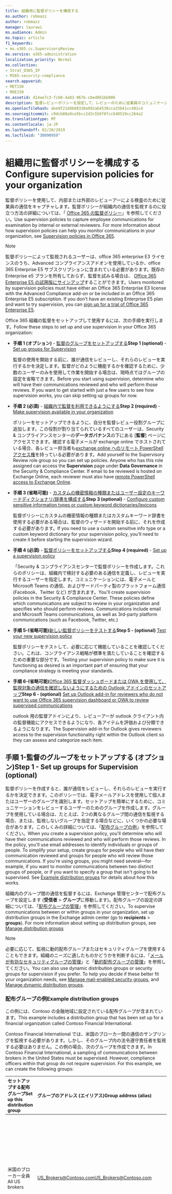 ```yaml
---
title: 組織用に監督ポリシーを構成する
ms.author: robmazz
author: robmazz
manager: laurawi
ms.audience: Admin
ms.topic: article
f1_keywords:
- ms.o365.cc.SupervisoryReview
ms.service: o365-administration
localization_priority: Normal
ms.collection:
- Strat_O365_IP
- M365-security-compliance
search.appverid:
- MET150
- MOE150
ms.assetid: d14ae7c3-fcb0-4a03-967b-cbed861bb086
description: 監督レビューポリシーを設定して、レビューのために従業員のコミュニケーションをキャプチャします。
ms.openlocfilehash: dee9f21d4b88338a092a64538cca33b41cc481c4
ms.sourcegitcommit: c94cb88a9ce5bcc2d3c558f0fcc648519cc264a2
ms.translationtype: MT
ms.contentlocale: ja-JP
ms.lasthandoff: 02/20/2019
ms.locfileid: "30090959"
---
```

# <a name="configure-supervision-policies-for-your-organization"></a><span data-ttu-id="db662-103">組織用に監督ポリシーを構成する</span><span class="sxs-lookup"><span data-stu-id="db662-103">Configure supervision policies for your organization</span></span>

<span data-ttu-id="db662-p101">監督ポリシーを使用して、内部または外部のレビューアーによる検査のために従業員の通信をキャプチャします。監督ポリシーが組織内の通信を監視するのに役立つ方法の詳細については、「 [Office 365 の監督ポリシー](supervision-policies.md)」を参照してください。</span><span class="sxs-lookup"><span data-stu-id="db662-p101">Use supervision policies to capture employee communications for examination by internal or external reviewers. For more information about how supervision policies can help you monitor communications in your organization, see [Supervision policies in Office 365](supervision-policies.md).</span></span>

> [!NOTE]
> <span data-ttu-id="db662-p102">監督ポリシーによって監視されるユーザーは、office 365 enterprise E3 ライセンスのうち、Advanced コンプライアンスアドオンを使用しているか、office 365 Enterprise E5 サブスクリプションに含まれている必要があります。既存の Enterprise e5 プランを所有しておらず、監督を試みる場合は、 [Office 365 Enterprise E5 の試用版にサインアップ](https://go.microsoft.com/fwlink/p/?LinkID=698279)することができます。</span><span class="sxs-lookup"><span data-stu-id="db662-p102">Users monitored by supervision policies must have either an Office 365 Enterprise E3 license with the Advanced Compliance add-on or be included in an Office 365 Enterprise E5 subscription. If you don't have an existing Enterprise E5 plan and want to try supervision, you can [sign up for a trial of Office 365 Enterprise E5](https://go.microsoft.com/fwlink/p/?LinkID=698279).</span></span>
  
<span data-ttu-id="db662-108">Office 365 組織の監督をセットアップして使用するには、次の手順を実行します。</span><span class="sxs-lookup"><span data-stu-id="db662-108">Follow these steps to set up and use supervision in your Office 365 organization:</span></span>
  
- <span data-ttu-id="db662-109">**手順 1 (オプション)** - [監督のグループをセットアップする](configure-supervision-policies.md#exampledist)</span><span class="sxs-lookup"><span data-stu-id="db662-109">**Step 1 (optional)** - [Set up groups for Supervision](configure-supervision-policies.md#exampledist)</span></span>

    <span data-ttu-id="db662-p103">監督の使用を開始する前に、誰が通信をレビューし、それらのレビューを実行するかを決定します。監督がどのように機能するかを確認するために、少数のユーザーのみを使用して作業を開始する場合は、現時点ではグループの設定を省略できます。</span><span class="sxs-lookup"><span data-stu-id="db662-p103">Before you start using supervision, determine who will have their communications reviewed and who will perform those reviews. If you want to get started with just a few users to see how supervision works, you can skip setting up groups for now.</span></span>

- <span data-ttu-id="db662-112">**手順 2 (必須)** - [組織内で監督を利用できるようにする](configure-supervision-policies.md#MakeAvailable)</span><span class="sxs-lookup"><span data-stu-id="db662-112">**Step 2 (required)** - [Make supervision available in your organization](configure-supervision-policies.md#MakeAvailable)</span></span>

    <span data-ttu-id="db662-p104">ポリシーをセットアップできるように、自分を監督レビュー役割グループに追加します。この役割が割り当てられているすべてのユーザーは、Security & コンプライアンスセンターの**データガバナンス**の下にある [**監督**] ページにアクセスできます。確認する電子メールが exchange online でホストされている場合、各レビュー担当者も[exchange online へのリモート PowerShell アクセス権](https://docs.microsoft.com/powershell/exchange/exchange-online/disable-access-to-exchange-online-powershell)を持っている必要があります。</span><span class="sxs-lookup"><span data-stu-id="db662-p104">Add yourself to the Supervisory Review role group so you can set up policies. Anyone who has this role assigned can access the **Supervision** page under **Data Governance** in the Security & Compliance Center. If email to be reviewed is hosted on Exchange Online, each reviewer must also have [remote PowerShell access to Exchange Online](https://docs.microsoft.com/powershell/exchange/exchange-online/disable-access-to-exchange-online-powershell).</span></span>

- <span data-ttu-id="db662-116">**手順 3 (省略可能)** - [カスタムの機密情報の種類またはユーザー設定のキーワードディクショナリ/辞書を構成する](configure-supervision-policies.md#sensitiveinfo)</span><span class="sxs-lookup"><span data-stu-id="db662-116">**Step 3 (optional)** - [Configure custom sensitive information types or custom keyword dictionaries/lexicons](configure-supervision-policies.md#sensitiveinfo)</span></span>

    <span data-ttu-id="db662-117">監督ポリシーにカスタムの機密情報の種類またはカスタムキーワード辞書を使用する必要がある場合は、監督のウィザードを開始する前に、それを作成する必要があります。</span><span class="sxs-lookup"><span data-stu-id="db662-117">If you need to use a custom sensitive info type or a custom keyword dictionary for your supervision policy, you'll need to create it before starting the supervision wizard.</span></span>

- <span data-ttu-id="db662-118">**手順 4 (必須)** - [監督ポリシーをセットアップする](configure-supervision-policies.md#setupsuper)</span><span class="sxs-lookup"><span data-stu-id="db662-118">**Step 4 (required)** - [Set up a supervision policy](configure-supervision-policies.md#setupsuper)</span></span>

    <span data-ttu-id="db662-p105">「Security & コンプライアンスセンターで監督ポリシーを作成します。これらのポリシーは、組織内で検討する必要のある通信を定義し、レビューを実行するユーザーを指定します。コミュニケーションには、電子メールと Microsoft Teams の通信、およびサードパーティ製のプラットフォーム通信 (Facebook、Twitter など) が含まれます。</span><span class="sxs-lookup"><span data-stu-id="db662-p105">You'll create supervision policies in the Security & Compliance Center. These policies define which communications are subject to review in your organization and specifies who should perform reviews. Communications include email and Microsoft Teams communications, as well as 3rd-party platform communications (such as Facebook, Twitter, etc.)</span></span>

- <span data-ttu-id="db662-122">**手順 5-(省略可能)**[新しい監督ポリシーをテストする](configure-supervision-policies.md#TestPolicy)</span><span class="sxs-lookup"><span data-stu-id="db662-122">**Step 5 - (optional)** [Test your new supervision policy](configure-supervision-policies.md#TestPolicy)</span></span>

    <span data-ttu-id="db662-123">監督ポリシーをテストして、必要に応じて機能していることを確認してください。これは、コンプライアンス戦略が標準を満たしていることを確認するための重要な部分です。</span><span class="sxs-lookup"><span data-stu-id="db662-123">Testing your supervision policy to make sure it is functioning as desired is an important part of ensuring that your compliance strategy is meeting your standards.</span></span>

- <span data-ttu-id="db662-124">**手順 6-(省略可能)**[Office 365 監督ダッシュボードまたは OWA を使用して、監視対象の通信を確認しないようにするための Outlook アドインのセットアップ](configure-supervision-policies.md#UseOutlook)</span><span class="sxs-lookup"><span data-stu-id="db662-124">**Step 6 - (optional)** [Set up Outlook add-in for reviewers who do not want to use Office 365 supervision dashboard or OWA to review supervised communications](configure-supervision-policies.md#UseOutlook)</span></span>

    <span data-ttu-id="db662-125">outlook 用の監督アドインにより、レビューアーが outlook クライアント内の監督機能にアクセスできるようになり、各アイテムを評価および分類できるようになります。</span><span class="sxs-lookup"><span data-stu-id="db662-125">The Supervision add-in for Outlook gives reviewers access to the supervision functionality right within the Outlook client so they can assess and categorize each item.</span></span>

<span data-ttu-id="db662-126"><a name="exampledist"> </a></span><span class="sxs-lookup"><span data-stu-id="db662-126"></span></span>

## <a name="step-1---set-up-groups-for-supervision-optional"></a><span data-ttu-id="db662-127">手順 1-監督のグループをセットアップする (オプション)</span><span class="sxs-lookup"><span data-stu-id="db662-127">Step 1 - Set up groups for Supervision (optional)</span></span>

 <span data-ttu-id="db662-p106">監督ポリシーを作成すると、誰が通信をレビューし、それらのレビューを実行するかを決定できます。このポリシーでは、電子メールアドレスを使用して個人またはユーザーのグループを識別します。セットアップを簡単にするために、コミュニケーションをレビューするユーザーのためのグループを作成します。グループを使用している場合は、たとえば、2つの異なるグループ間の通信を監視する場合、または、監視しないグループを指定する場合などに、いくつかの必要な場合があります。このしくみの詳細については、「[配布グループの例](configure-supervision-policies.md#GroupExample)」を参照してください。</span><span class="sxs-lookup"><span data-stu-id="db662-p106">When you create a supervision policy, you'll determine who will have their communications reviewed and who will perform those reviews. In the policy, you'll use email addresses to identify individuals or groups of people. To simplify your setup, create groups for people who will have their communication reviewed and groups for people who will review those communications. If you're using groups, you might need several—for example, if you want to monitor communications between two distinct groups of people, or if you want to specify a group that isn't going to be supervised. See [Example distribution groups](configure-supervision-policies.md#GroupExample) for details about how this works.</span></span>
  
<span data-ttu-id="db662-p107">組織内のグループ間の通信を監督するには、Exchange 管理センターで配布グループを設定します (**受信者** \> **グループ**に移動します)。配布グループの設定の詳細については、「[配布グループの管理](http://go.microsoft.com/fwlink/?LinkId=613635)」を参照してください。</span><span class="sxs-lookup"><span data-stu-id="db662-p107">To supervise communications between or within groups in your organization, set up distribution groups in the Exchange admin center (go to **recipients** \> **groups**). For more information about setting up distribution groups, see [Manage distribution groups](http://go.microsoft.com/fwlink/?LinkId=613635)</span></span>
  
> [!NOTE]
> <span data-ttu-id="db662-p108">必要に応じて、監視に動的配布グループまたはセキュリティグループを使用することもできます。組織のニーズに適したものかどうかを判断するには、「[メールが有効なセキュリティグループの管理](http://go.microsoft.com/fwlink/?LinkId=627033)」と「[動的配布グループの管理](http://go.microsoft.com/fwlink/?LinkId=627058)」を参照してください。</span><span class="sxs-lookup"><span data-stu-id="db662-p108">You can also use dynamic distribution groups or security groups for supervision if you prefer. To help you decide if these better fit your organization needs, see [Manage mail-enabled security groups](http://go.microsoft.com/fwlink/?LinkId=627033), and [Manage dynamic distribution groups](http://go.microsoft.com/fwlink/?LinkId=627058).</span></span>
  
<span data-ttu-id="db662-137"><a name="GroupExample"> </a></span><span class="sxs-lookup"><span data-stu-id="db662-137"></span></span>

### <a name="example-distribution-groups"></a><span data-ttu-id="db662-138">配布グループの例</span><span class="sxs-lookup"><span data-stu-id="db662-138">Example distribution groups</span></span>

<span data-ttu-id="db662-139">この例には、Contoso の金融地域に設定されている配布グループが含まれています。</span><span class="sxs-lookup"><span data-stu-id="db662-139">This example includes a distribution group that has been set up for a financial organization called Contoso Financial International.</span></span>
  
<span data-ttu-id="db662-p109">Contoso Financial International では、米国のブローカー間の通信のサンプリングを監視する必要があります。しかし、そのグループ内の法令遵守責任者を監視する必要はありません。この例の場合、次のグループを作成できます。</span><span class="sxs-lookup"><span data-stu-id="db662-p109">In Contoso Financial International, a sampling of communications between brokers in the United States must be supervised. However, compliance officers within that group do not require supervision. For this example, we can create the following groups:</span></span>
  
|<span data-ttu-id="db662-143">**セットアップする配布グループ**</span><span class="sxs-lookup"><span data-stu-id="db662-143">**Set up this distribution group**</span></span>|<span data-ttu-id="db662-144">**グループのアドレス (エイリアス)**</span><span class="sxs-lookup"><span data-stu-id="db662-144">**Group address (alias)**</span></span>|<span data-ttu-id="db662-145">**説明**</span><span class="sxs-lookup"><span data-stu-id="db662-145">**Description**</span></span>|
|:-----|:-----|:-----|
|<span data-ttu-id="db662-146">米国のブローカー全員</span><span class="sxs-lookup"><span data-stu-id="db662-146">All US brokers</span></span> | <span data-ttu-id="db662-147">US_Brokers@Contoso.com</span><span class="sxs-lookup"><span data-stu-id="db662-147">US_Brokers@Contoso.com</span></span> | <span data-ttu-id="db662-148">このグループには Contoso に勤務し米国を拠点とするブローカー全員の電子メール アドレスが含まれています。</span><span class="sxs-lookup"><span data-stu-id="db662-148">This group includes email addresses for all US-based brokers who work for Contoso.</span></span> |
| <span data-ttu-id="db662-149">米国の法令遵守責任者全員</span><span class="sxs-lookup"><span data-stu-id="db662-149">All US compliance officers</span></span> | <span data-ttu-id="db662-150">US_Compliance@Contoso.com</span><span class="sxs-lookup"><span data-stu-id="db662-150">US_Compliance@Contoso.com</span></span>  | <span data-ttu-id="db662-p110">このグループには、Contoso に勤務しているすべての米準拠責任者の電子メールアドレスが含まれています。このグループはすべての US ベースのブローカーのサブセットであるため、このエイリアスを使用して、監督ポリシーからコンプライアンス担当者を除外することができます。</span><span class="sxs-lookup"><span data-stu-id="db662-p110">This group includes email addresses for all US-based compliance officers who work for Contoso. Because this group is a subset of all US-based brokers, you can use this alias to exempt compliance officers from a supervision policy.</span></span> |
  
<span data-ttu-id="db662-153"><a name="MakeAvailable"> </a></span><span class="sxs-lookup"><span data-stu-id="db662-153"></span></span>

## <a name="step-2---make-supervision-available-in-your-organization-required"></a><span data-ttu-id="db662-154">手順 2-組織で監督を利用できるようにする (必須)</span><span class="sxs-lookup"><span data-stu-id="db662-154">Step 2 - Make supervision available in your organization (required)</span></span>

<span data-ttu-id="db662-155">セキュリティ & コンプライアンスセンターで、**監督**をメニューオプションとして利用できるようにするには、監督レビュー管理者の役割が割り当てられている必要があります。</span><span class="sxs-lookup"><span data-stu-id="db662-155">To make **Supervision** available as a menu option in the Security & Compliance Center, you must be assigned the Supervisory Review Administrator role.</span></span>
  
<span data-ttu-id="db662-156">これを行うには、自分を監督レビュー役割グループのメンバーとして追加するか、新しい役割グループを作成することができます。</span><span class="sxs-lookup"><span data-stu-id="db662-156">To do this, you can either add yourself as a member of the Supervisory Review role group, or you can create a new role group.</span></span>
  
### <a name="add-members-to-the-supervisory-review-role-group"></a><span data-ttu-id="db662-157">監督レビュー役割グループにメンバーを追加する</span><span class="sxs-lookup"><span data-stu-id="db662-157">Add members to the Supervisory Review role group</span></span>

1. <span data-ttu-id="db662-158">Office 365 [https://protection.office.com](https://protection.office.com)組織の管理者アカウントの資格情報を使用してサインインします。</span><span class="sxs-lookup"><span data-stu-id="db662-158">Sign into [https://protection.office.com](https://protection.office.com) using credentials for an admin account in your Office 365 organization.</span></span>

2. <span data-ttu-id="db662-159">セキュリティ & コンプライアンスセンターで、[**アクセス許可**] に移動します。</span><span class="sxs-lookup"><span data-stu-id="db662-159">In the Security & Compliance Center, go to **Permissions**.</span></span>

3. <span data-ttu-id="db662-160">[**監督レビュー** ] 役割グループを選択し、[編集] アイコンをクリックします。</span><span class="sxs-lookup"><span data-stu-id="db662-160">Select the **Supervisory Review** role group and then click the Edit icon.</span></span>

4. <span data-ttu-id="db662-161">[**メンバー** ] セクションで、組織の監督を管理するユーザーを追加します。</span><span class="sxs-lookup"><span data-stu-id="db662-161">In the **Members** section, add the people who you want to manage supervision for your organization.</span></span>

### <a name="create-a-new-role-group"></a><span data-ttu-id="db662-162">新しい役割グループを作成する</span><span class="sxs-lookup"><span data-stu-id="db662-162">Create a new role group</span></span>

1. <span data-ttu-id="db662-163">Office 365 [https://protection.office.com](https://protection.office.com)組織の管理者アカウントの資格情報を使用してサインインします。</span><span class="sxs-lookup"><span data-stu-id="db662-163">Sign into [https://protection.office.com](https://protection.office.com) using credentials for an admin account in your Office 365 organization.</span></span>

2. <span data-ttu-id="db662-164">セキュリティ & コンプライアンスセンターで、[**アクセス許可**] に移動し、[**+** 追加] () をクリックします。</span><span class="sxs-lookup"><span data-stu-id="db662-164">In the Security & Compliance Center, go to **Permissions** and then click Add (**+**).</span></span>

3. <span data-ttu-id="db662-p111">[**役割**] セクションで、[追加**+**] () をクリックし、[**監督レビュー管理者**] まで下にスクロールします。この役割を役割グループに追加します。</span><span class="sxs-lookup"><span data-stu-id="db662-p111">In the **Roles** section, click Add (**+**) and scroll down to **Supervisory Review Administrator**. Add this role to the role group.</span></span>

4. <span data-ttu-id="db662-167">[**メンバー** ] セクションで、組織の監督を管理するユーザーを追加します。</span><span class="sxs-lookup"><span data-stu-id="db662-167">In the **Members** section, add the people who you want to manage supervision for your organization.</span></span>

<span data-ttu-id="db662-168">役割グループとアクセス許可の詳細については、「 [Office 365 セキュリティ&amp;コンプライアンスセンターのアクセス許可](permissions-in-the-security-and-compliance-center.md)」を参照してください。</span><span class="sxs-lookup"><span data-stu-id="db662-168">For more information about role groups and permissions, see [Permissions in the Office 365 Security &amp; Compliance Center](permissions-in-the-security-and-compliance-center.md).</span></span>

### <a name="enable-remote-powershell-access-for-reviewers-if-email-is-hosted-on-exchange-online"></a><span data-ttu-id="db662-169">レビューアーのリモート PowerShell アクセスを有効にする (電子メールが Exchange Online でホストされている場合)</span><span class="sxs-lookup"><span data-stu-id="db662-169">Enable remote PowerShell access for reviewers (if email is hosted on Exchange Online)</span></span>

1. <span data-ttu-id="db662-170">「 [Exchange Online PowerShell へのアクセスを有効または無効](https://docs.microsoft.com/powershell/exchange/exchange-online/disable-access-to-exchange-online-powershell)にする」のガイダンスに従ってください。</span><span class="sxs-lookup"><span data-stu-id="db662-170">Follow the guidance in [Enable or disable access to Exchange Online PowerShell](https://docs.microsoft.com/powershell/exchange/exchange-online/disable-access-to-exchange-online-powershell).</span></span>

<span data-ttu-id="db662-171"><a name="sensitiveinfo"> </a></span><span class="sxs-lookup"><span data-stu-id="db662-171"></span></span>
  
## <a name="step-3---create-custom-sensitive-information-types-or-custom-keyword-dictionaries-optional"></a><span data-ttu-id="db662-172">手順 3-カスタムの機密情報の種類またはユーザー設定のキーワードディクショナリを作成する (オプション)</span><span class="sxs-lookup"><span data-stu-id="db662-172">Step 3 - Create custom sensitive information types or custom keyword dictionaries (optional)</span></span>

<span data-ttu-id="db662-173">監督ポリシーウィザードで既存のカスタムの機密情報の種類またはカスタムキーワードディクショナリから選択するには、最初に、必要に応じてこれらの項目を作成する必要があります。</span><span class="sxs-lookup"><span data-stu-id="db662-173">In order to pick from existing custom sensitive information types or custom keyword dictionaries in the supervision policy wizard, you first need to create these items if needed.</span></span>

### <a name="create-custom-sensitive-information-types"></a><span data-ttu-id="db662-174">カスタムの機密情報の種類を作成する</span><span class="sxs-lookup"><span data-stu-id="db662-174">Create custom sensitive information types</span></span>

1. <span data-ttu-id="db662-p112">Office 365 Security & コンプライアンスセンターで、新しい機密情報の種類を作成します。[**分類** \> **機密情報の種類**] に移動し、**新しい機密情報の種類ウィザード**の手順に従います。ここでは、次の操作を行います。</span><span class="sxs-lookup"><span data-stu-id="db662-p112">Create a new sensitive information type in the Office 365 Security & Compliance Center. Navigate to **Classifications** \> **Sensitive info types** and follow the steps in the **New sensitive info type wizard**. Here you will:</span></span>

    - <span data-ttu-id="db662-178">機密情報の種類の名前と説明を定義する</span><span class="sxs-lookup"><span data-stu-id="db662-178">Define a name and description for the sensitive info type</span></span>
    - <span data-ttu-id="db662-179">近接、信頼度、およびプライマリパターン要素を定義する</span><span class="sxs-lookup"><span data-stu-id="db662-179">Define the proximity, confidence level, and primary pattern elements</span></span>
    - <span data-ttu-id="db662-180">選択内容を確認し、機密情報の種類を作成する</span><span class="sxs-lookup"><span data-stu-id="db662-180">Review your selections and create the sensitive info type</span></span>

    <span data-ttu-id="db662-181">詳細については、「[カスタムの機密情報の種類を作成する](create-a-custom-sensitive-information-type.md)」を参照してください。</span><span class="sxs-lookup"><span data-stu-id="db662-181">For more detailed information, see [Create a custom sensitive information type](create-a-custom-sensitive-information-type.md).</span></span>

### <a name="create-custom-keyword-dictionarylexicon"></a><span data-ttu-id="db662-182">ユーザー設定のキーワード辞書または辞書を作成する</span><span class="sxs-lookup"><span data-stu-id="db662-182">Create custom keyword dictionary/lexicon</span></span>

1. <span data-ttu-id="db662-p113">テキストエディター (メモ帳など) を使用して、監督ポリシーで監視するキーワード用語を含む新しいファイルを作成します。各用語が別々の行にあることを確認し、 **Unicode/utf-16 (リトルエンディアン)** 形式でファイルを保存します。</span><span class="sxs-lookup"><span data-stu-id="db662-p113">Using a text editor (like Notepad), create a new file that includes the keyword terms you'd like to monitor in a supervision policy. Make sure each term is on a separate line and save the file in the **Unicode/UTF-16 (Little Endian)** format.</span></span>
2. <span data-ttu-id="db662-p114">PowerShell を使用して、Office 365 テナントにキーワードファイルをインポートします。powershell を使用して office 365 に接続する方法については、「 [connect to office 365 Security & コンプライアンスセンター PowerShell](https://docs.microsoft.com/powershell/exchange/office-365-scc/connect-to-scc-powershell/connect-to-scc-powershell)」を参照してください。</span><span class="sxs-lookup"><span data-stu-id="db662-p114">Import the keyword file into your Office 365 tenant using PowerShell. To connect to Office 365 with PowerShell, see [Connect to Office 365 Security & Compliance Center PowerShell](https://docs.microsoft.com/powershell/exchange/office-365-scc/connect-to-scc-powershell/connect-to-scc-powershell).</span></span>

    <span data-ttu-id="db662-187">PowerShell を使用して Office 365 に接続した後、次のコマンドを実行してキーワード辞書をインポートします。</span><span class="sxs-lookup"><span data-stu-id="db662-187">After you've connected to Office 365 with PowerShell, run the following commands to import your keyword dictionary:</span></span>

    ```
    $fileData = Get-Content "your keyword path and file name" -Encoding Byte -ReadCount 0

    New-DlpKeywordDictionary -Name "Name for your keyword dictionary" -Description "optional description for your keyword dictionary" -FileData $fileData
    ```
    <span data-ttu-id="db662-188">詳細については、「 [Create a keyword dictionary](create-a-keyword-dictionary.md)」を参照してください。</span><span class="sxs-lookup"><span data-stu-id="db662-188">For more detailed information, see [Create a keyword dictionary](create-a-keyword-dictionary.md).</span></span>

3. <span data-ttu-id="db662-p115">Office 365 Security & コンプライアンスセンターで、新しい機密情報の種類を作成します。[**分類** \> **機密情報の種類**] に移動し、**新しい機密情報の種類ウィザード**の手順に従います。ここでは、次の操作を行います。</span><span class="sxs-lookup"><span data-stu-id="db662-p115">Create a new sensitive information type in the Office 365 Security & Compliance Center. Navigate to **Classifications** \> **Sensitive info types** and follow the steps in the **New sensitive info type wizard**. Here you will:</span></span>

    - <span data-ttu-id="db662-192">機密情報の種類の名前と説明を定義する</span><span class="sxs-lookup"><span data-stu-id="db662-192">Define a name and description for the sensitive info type</span></span>
    - <span data-ttu-id="db662-193">マッチング要素の要件としてカスタム辞書を追加する</span><span class="sxs-lookup"><span data-stu-id="db662-193">Add your custom dictionary as a requirement for the matching element</span></span>
    - <span data-ttu-id="db662-194">選択内容を確認し、機密情報の種類を作成する</span><span class="sxs-lookup"><span data-stu-id="db662-194">Review your selections and create the sensitive info type</span></span>

    <span data-ttu-id="db662-195">ユーザー辞書または辞書を作成した後で、 [get-dlpkeyworddictionary](https://docs.microsoft.com/powershell/module/exchange/policy-and-compliance-dlp/get-dlpkeyworddictionary)コマンドレットを使用して構成済みのキーワードを表示するか、 [get-dlpkeyworddictionary](https://docs.microsoft.com/powershell/module/exchange/policy-and-compliance-dlp/set-dlpkeyworddictionary)コマンドレットを使用して用語を追加または削除することができます。</span><span class="sxs-lookup"><span data-stu-id="db662-195">After the custom dictionary/lexicon is created, you can view the configured keywords using the [Get-DlpKeywordDictionary](https://docs.microsoft.com/powershell/module/exchange/policy-and-compliance-dlp/get-dlpkeyworddictionary) cmdlet or add and remove terms using the [Set-DlpKeywordDictionary](https://docs.microsoft.com/powershell/module/exchange/policy-and-compliance-dlp/set-dlpkeyworddictionary) cmdlet.</span></span>

    <span data-ttu-id="db662-196">詳細については、「[カスタムの機密情報の種類を作成する](create-a-custom-sensitive-information-type.md)」を参照してください。</span><span class="sxs-lookup"><span data-stu-id="db662-196">For more detailed information, see [Create a custom sensitive information type](create-a-custom-sensitive-information-type.md).</span></span>

<span data-ttu-id="db662-197"><a name="setupsuper"> </a></span><span class="sxs-lookup"><span data-stu-id="db662-197"></span></span>

## <a name="step-4---set-up-a-supervision-policy-required"></a><span data-ttu-id="db662-198">手順 4-監督ポリシーを設定する (必須)</span><span class="sxs-lookup"><span data-stu-id="db662-198">Step 4 - Set up a supervision policy (required)</span></span>
  
1. <span data-ttu-id="db662-199">Office 365 [https://protection.office.com](https://protection.office.com)組織の管理者アカウントの資格情報を使用してサインインします。</span><span class="sxs-lookup"><span data-stu-id="db662-199">Sign into [https://protection.office.com](https://protection.office.com) using credentials for an admin account in your Office 365 organization.</span></span>

2. <span data-ttu-id="db662-200">セキュリティ & コンプライアンスセンターで、[**監督**] を選択します。</span><span class="sxs-lookup"><span data-stu-id="db662-200">In the Security & Compliance Center, select **Supervision**.</span></span>
  
3. <span data-ttu-id="db662-p116">[**作成**] を選択し、ウィザードの指示に従って、ポリシーの次のページを設定します。ウィザードを使用すると、次のことを行うことができます。</span><span class="sxs-lookup"><span data-stu-id="db662-p116">Select **Create** and then follow the wizard to set up the following pages of the policy. Using the wizard, you will:</span></span>

    - <span data-ttu-id="db662-203">ポリシーに名前と説明を指定します。</span><span class="sxs-lookup"><span data-stu-id="db662-203">Give the policy a name and description.</span></span>
    - <span data-ttu-id="db662-204">監督するユーザーまたはグループを選択します。これには、除外するユーザーまたはグループを選択することも含まれます。</span><span class="sxs-lookup"><span data-stu-id="db662-204">Choose the users or groups to supervise, including choosing users or groups you'd like to exclude.</span></span>
    - <span data-ttu-id="db662-205">監督ポリシー条件を定義します。</span><span class="sxs-lookup"><span data-stu-id="db662-205">Define the supervision policy conditions.</span></span>
    - <span data-ttu-id="db662-p117">機密情報の種類を含めるかどうかを選択します。ここでは、既定およびカスタムの機密情報の種類を選択できます。</span><span class="sxs-lookup"><span data-stu-id="db662-p117">Choose if you'd like to include sensitive information types. This is where you can select default and custom sensitive info types.</span></span>
    - <span data-ttu-id="db662-208">レビューする通信の割合を定義します。</span><span class="sxs-lookup"><span data-stu-id="db662-208">Define the percentage of communications to review.</span></span>
    - <span data-ttu-id="db662-p118">ポリシーのレビュー担当者を選択します。レビュー担当者は、個々のユーザーまたは[メールが有効なセキュリティグループに](https://docs.microsoft.com/Exchange/recipients-in-exchange-online/manage-mail-enabled-security-groups#create-a-mail-enabled-security-group)することができます。</span><span class="sxs-lookup"><span data-stu-id="db662-p118">Choose the reviewers for the policy. Reviewers can be individual users or [mail-enabled security groups](https://docs.microsoft.com/Exchange/recipients-in-exchange-online/manage-mail-enabled-security-groups#create-a-mail-enabled-security-group).</span></span>
    - <span data-ttu-id="db662-211">ポリシーの選択を確認し、ポリシーを作成します。</span><span class="sxs-lookup"><span data-stu-id="db662-211">Review your policy selections and create the policy.</span></span>

<span data-ttu-id="db662-212"><a name="TestPolicy"> </a></span><span class="sxs-lookup"><span data-stu-id="db662-212"></span></span>

## <a name="step-5---test-your-supervision-policy-optional"></a><span data-ttu-id="db662-213">手順 5-監督ポリシーをテストする (オプション)</span><span class="sxs-lookup"><span data-stu-id="db662-213">Step 5 - Test your supervision policy (optional)</span></span>

<span data-ttu-id="db662-p119">監督ポリシーを作成したら、定義した条件がポリシーによって適切に適用されているかどうかをテストすることをお勧めします。監督ポリシーに機密情報の種類が含まれている場合は、[データ損失防止 (DLP) ポリシーをテスト](create-test-tune-dlp-policy.md)することもできます。監督ポリシーをテストするには、次の手順を実行します。</span><span class="sxs-lookup"><span data-stu-id="db662-p119">After you create a supervision policy, it's a good idea to test to make sure that the conditions you defined are being properly enforced by the policy. You may also want to [test your data loss prevention (DLP) policies](create-test-tune-dlp-policy.md) if your supervision policies include sensitive information types. Follow the steps below to test your supervision policy:</span></span>

1. <span data-ttu-id="db662-217">テストするポリシーで定義された、監視対象のユーザーとしてログインした電子メールクライアントまたは Microsoft Teams を開きます。</span><span class="sxs-lookup"><span data-stu-id="db662-217">Open an email client or Microsoft Teams logged in as a supervised user defined in the policy you want to test.</span></span>
2. <span data-ttu-id="db662-p120">監督ポリシーで定義した条件を満たすメールまたは Microsoft Teams のチャットを送信します。これには、キーワード、添付ファイルのサイズ、ドメインなどを指定できます。ポリシーに構成された条件設定が制限を超えているか、厳しすぎるかを確認してください。</span><span class="sxs-lookup"><span data-stu-id="db662-p120">Send an email or Microsoft Teams chat that meets the criteria you've defined in the supervision policy. This can be a keyword, attachment size, domain, etc. Make sure you determine if your configured conditional settings in the policy is too restrictive or too lenient.</span></span>

    > [!Note]
    > <span data-ttu-id="db662-p121">定義されたポリシーの対象となるメールは、ほぼリアルタイムで処理され、ポリシーの構成後すぐにテストできます。Microsoft Teams でのチャットは、ポリシー内で完全に処理されるまでに最大24時間かかる場合があります。</span><span class="sxs-lookup"><span data-stu-id="db662-p121">Emails subject to defined policies are processed in near real-time and can be tested immediately after the policy is configured. Chats in Microsoft Teams can take up to 24 hours to fully process in a policy.</span></span> 

3. <span data-ttu-id="db662-p122">監督ポリシーに指定されたレビュー担当者として Office 365 テナントにログインします。[*カスタムポリシー* > \*\*\*\* の**監視** > ] に移動して、ポリシーのレポートを表示します。</span><span class="sxs-lookup"><span data-stu-id="db662-p122">Log into your Office 365 tenant as a reviewer designated in the supervision policy. Navigate to **Supervision** > *Your Custom Policy* > **Open** to view the report for the policy.</span></span>

<span data-ttu-id="db662-224"><a name="UseOutlook"> </a></span><span class="sxs-lookup"><span data-stu-id="db662-224"></span></span>

## <a name="step-6---set-up-outlook-add-in-for-reviewers-optional"></a><span data-ttu-id="db662-225">手順 6-レビュー担当者用の Outlook アドインをセットアップする (オプション)</span><span class="sxs-lookup"><span data-stu-id="db662-225">Step 6 - Set up Outlook add-in for reviewers (optional)</span></span>

<span data-ttu-id="db662-226">Office 365 または web 上の outlook の監督ダッシュボードを使用して outlook を使用して、outlook クライアントに対して監督用アドインをインストールする必要があります。</span><span class="sxs-lookup"><span data-stu-id="db662-226">Reviewers that want to use Outlook instead of using the Supervision dashboard in Office 365 or Outlook on the web to review communications must install the Supervision add-in for their Outlook client.</span></span>

### <a name="step-1-copy-the-address-for-the-supervision-mailbox"></a><span data-ttu-id="db662-227">手順 1: 監督メールボックスのアドレスをコピーする</span><span class="sxs-lookup"><span data-stu-id="db662-227">Step 1: Copy the address for the supervision mailbox</span></span>

<span data-ttu-id="db662-228">Outlook デスクトップ用のアドインをインストールするには、監督ポリシーのセットアップの一部として作成された監督メールボックスのアドレスが必要です。</span><span class="sxs-lookup"><span data-stu-id="db662-228">To install the add-in for Outlook desktop, you'll need the address for the supervision mailbox that was created as part of the supervision policy setup.</span></span>
  
> [!NOTE]
> <span data-ttu-id="db662-229">他のユーザーがポリシーを作成した場合は、そのポリシーからこのアドレスを取得してアドインをインストールする必要があります。</span><span class="sxs-lookup"><span data-stu-id="db662-229">If someone else created the policy, you'll need to get this address from them to install the add-in.</span></span>

 <span data-ttu-id="db662-230">**監督メールボックスのアドレスを検索するには**</span><span class="sxs-lookup"><span data-stu-id="db662-230">**To find the supervision mailbox address**</span></span>
  
1. <span data-ttu-id="db662-231">Office 365 組織の管理者アカウントの資格情報を使用して、 [ &amp;セキュリティコンプライアンスセンター](https://protection.office.com)にサインインします。</span><span class="sxs-lookup"><span data-stu-id="db662-231">Sign into the [Security &amp; Compliance Center](https://protection.office.com) using credentials for an admin account in your Office 365 organization.</span></span>

2. <span data-ttu-id="db662-232">[**監督**] に移動します。</span><span class="sxs-lookup"><span data-stu-id="db662-232">Go to **Supervision**.</span></span>

3. <span data-ttu-id="db662-233">確認する通信を収集する監督ポリシーをクリックします。</span><span class="sxs-lookup"><span data-stu-id="db662-233">Click the supervision policy that's gathering the communications you want to review.</span></span>

4. <span data-ttu-id="db662-234">[ポリシーの詳細] ポップアップの [**監督メールボックス**] で、アドレスをコピーします。</span><span class="sxs-lookup"><span data-stu-id="db662-234">In the policy details flyout, under **Supervision mailbox**, copy the address.</span></span><br/><span data-ttu-id="db662-235">![強調表示されている監督ポリシーの詳細ポップアップの [監督メールボックス] セクション](media/71779d0e-4f01-4dd3-8234-5f9c30eeb067.jpg)</span><span class="sxs-lookup"><span data-stu-id="db662-235">![The 'Supervision Mailbox' section of a supervision policy's details flyout showing the supervision mailbox address highlighted](media/71779d0e-4f01-4dd3-8234-5f9c30eeb067.jpg)</span></span>
  
### <a name="step-2-configure-the-supervision-mailbox-for-outlook-desktop-access"></a><span data-ttu-id="db662-236">手順 2: Outlook デスクトップアクセス用に監督メールボックスを構成する</span><span class="sxs-lookup"><span data-stu-id="db662-236">Step 2: Configure the supervision mailbox for Outlook desktop access</span></span>

<span data-ttu-id="db662-237">次に、レビューアーは、Outlook を監督メールボックスに接続できるように、Exchange Online の PowerShell コマンドをいくつか実行する必要があります。</span><span class="sxs-lookup"><span data-stu-id="db662-237">Next, reviewers will need to run a couple Exchange Online PowerShell commands so they can connect Outlook to the supervision mailbox.</span></span>
  
1. <span data-ttu-id="db662-p123">Exchange Online PowerShell に接続します。操作[方法](https://docs.microsoft.com/powershell/exchange/exchange-online/connect-to-exchange-online-powershell/connect-to-exchange-online-powershell)</span><span class="sxs-lookup"><span data-stu-id="db662-p123">Connect to Exchange Online PowerShell. [How do I do this?](https://docs.microsoft.com/powershell/exchange/exchange-online/connect-to-exchange-online-powershell/connect-to-exchange-online-powershell)</span></span>

2. <span data-ttu-id="db662-240">次のコマンドを実行し*ます。ここで、SupervisoryReview {GUID} @domain*は上記の手順1でコピーしたアドレスで、 *User*は、手順3で監督メールボックスに接続するレビュー担当者の名前になります。</span><span class="sxs-lookup"><span data-stu-id="db662-240">Run the following commands, where  *SupervisoryReview{GUID}@domain.onmicrosoft.com*  is the address you copied in Step 1 above, and  *User*  is the name of the reviewer who will be connecting to the supervision mailbox in Step 3.</span></span>

    ```Add-MailboxPermission "SupervisoryReview{GUID}@domain.onmicrosoft.com" -User <alias or email address of the account that has reviewer permissions to the supervision mailbox> -AccessRights FullAccess```

    ```Set-Mailbox "<SupervisoryReview{GUID}@domain.onmicrosoft.com>" -HiddenFromAddressListsEnabled: $false```

3. <span data-ttu-id="db662-241">少なくとも1時間待ってから、手順3に進みます。</span><span class="sxs-lookup"><span data-stu-id="db662-241">Wait at least an hour before moving on to Step 3 below.</span></span>

### <a name="step-3-create-an-outlook-profile-to-connect-to-the-supervision-mailbox"></a><span data-ttu-id="db662-242">手順 3: 監督メールボックスに接続するための Outlook プロファイルを作成する</span><span class="sxs-lookup"><span data-stu-id="db662-242">Step 3: Create an Outlook profile to connect to the supervision mailbox</span></span>

<span data-ttu-id="db662-243">最後の手順では、監督者は、監督メールボックスに接続するための Outlook プロファイルを作成する必要があります。</span><span class="sxs-lookup"><span data-stu-id="db662-243">For the final step, reviewers will need to create an Outlook profile to connect to the supervision mailbox.</span></span>

> [!NOTE]
> <span data-ttu-id="db662-p124">新しい Outlook プロファイルを作成するには、Windows のコントロールパネルの [メール] 設定を使用します。これらの設定にアクセスするために必要なパスは、使用している windows オペレーティングシステム (windows 7、windows 8、または windows 10)、およびインストールされている Outlook のバージョンによって異なる場合があります。</span><span class="sxs-lookup"><span data-stu-id="db662-p124">To create a new Outlook profile, you'll use the Mail settings in the Windows Control Panel. The path you take to get to these settings might depend on which Windows operating system (Windows 7, Windows 8, or Windows 10) you're using, and which version of Outlook is installed.</span></span>
  
1. <span data-ttu-id="db662-246">[コントロールパネル] を開き、ウィンドウ上部の [**検索**] ボックスに「 **Mail**」と入力します。</span><span class="sxs-lookup"><span data-stu-id="db662-246">Open the Control Panel, and in the **Search** box at the top of the window, type **Mail**.</span></span><br/><span data-ttu-id="db662-p125">(コントロールパネルへのアクセス方法がわからない場合はどうすればよいですか?[[コントロールパネルの場所] を](https://support.microsoft.com/help/13764/windows-where-is-control-panel)参照)</span><span class="sxs-lookup"><span data-stu-id="db662-p125">(Not sure how to get to the Control Panel? See [Where is Control Panel?](https://support.microsoft.com/help/13764/windows-where-is-control-panel))</span></span>
  
2. <span data-ttu-id="db662-249">**メール**アプリを開きます。</span><span class="sxs-lookup"><span data-stu-id="db662-249">Open the **Mail** app.</span></span>

3. <span data-ttu-id="db662-250">[**メールの設定-Outlook**] で、[**プロファイルの表示**] をクリックします。</span><span class="sxs-lookup"><span data-stu-id="db662-250">In **Mail Setup - Outlook**, click **Show Profiles**.</span></span><br/><span data-ttu-id="db662-251">![[プロファイルの表示] ボタンが強調表示されている [メールの設定-Outlook] ダイアログボックス](media/28b5dae9-d10c-4f2b-926a-294c857d555c.jpg)</span><span class="sxs-lookup"><span data-stu-id="db662-251">![The 'Mail Setup - Outlook' dialog box with the 'Show Profiles' button highlighted](media/28b5dae9-d10c-4f2b-926a-294c857d555c.jpg)</span></span>
  
4. <span data-ttu-id="db662-p126">[**メール**] で、[**追加**] をクリックします。次に、[**新しいプロファイル**] で、監督メールボックスの名前 (「**監督**」など) を入力します。</span><span class="sxs-lookup"><span data-stu-id="db662-p126">In **Mail**, click **Add**. Then, in **New Profile**, enter a name for the supervision mailbox (such as **Supervision**).</span></span><br/><span data-ttu-id="db662-254">![[プロファイル名] ボックスに "監督" という名前が表示されている [新しいプロファイル] ダイアログ](media/d02ae181-b541-4ec6-8f51-698f30033204.jpg)</span><span class="sxs-lookup"><span data-stu-id="db662-254">![The 'New Profile' dialog showing the name 'Supervision' in the 'Profile Name' box](media/d02ae181-b541-4ec6-8f51-698f30033204.jpg)</span></span>
  
5. <span data-ttu-id="db662-255">[ **Outlook を Office 365 に接続**する] で、[**別のアカウントに接続する**] をクリックします。</span><span class="sxs-lookup"><span data-stu-id="db662-255">In **Connect Outlook to Office 365**, click **Connect to a different account**.</span></span><br/><span data-ttu-id="db662-256">![[別のアカウントへの接続] リンクが強調表示されている [Outlook から Office への接続 365] メッセージ](media/fac49ff8-a7f0-4e82-a271-9ec045a95de1.jpg)</span><span class="sxs-lookup"><span data-stu-id="db662-256">![The 'Connect Outlook to Office 365' message with the 'Connect to a different account' link highlighted](media/fac49ff8-a7f0-4e82-a271-9ec045a95de1.jpg)</span></span>
  
6. <span data-ttu-id="db662-257">[**自動アカウントセットアップ**] で、[**手動セットアップ] または [サーバーの種類の追加**] を選択し、[**次へ**] をクリックします。</span><span class="sxs-lookup"><span data-stu-id="db662-257">In **Auto Account Setup**, choose **Manual setup or additional server types**, and then click **Next**.</span></span>

7. <span data-ttu-id="db662-p127">[**アカウントの種類を選択して**ください] で、[ **Office 365**] を選択します。その後、[**電子メールアドレス**] ボックスに、先ほどコピーした監督メールボックスのアドレスを入力します。</span><span class="sxs-lookup"><span data-stu-id="db662-p127">In **Choose Your Account Type**, choose **Office 365**. Then, in the **Email Address** box, enter the address of the supervision mailbox you copied previously.</span></span><br/><span data-ttu-id="db662-260">![Outlook の [アカウントの種類の追加] ページで、[メールアドレス] ボックスが強調表示されています。](media/4f601236-9f69-4cf6-a58c-0b91204aa8cb.jpg)</span><span class="sxs-lookup"><span data-stu-id="db662-260">![The 'Choose Your Account Type' page of the 'Add Account' dialog in Outlook showing the 'Email Address' box highlighted.](media/4f601236-9f69-4cf6-a58c-0b91204aa8cb.jpg)</span></span>
  
8. <span data-ttu-id="db662-261">メッセージが表示されたら、Office 365 資格情報を入力します。</span><span class="sxs-lookup"><span data-stu-id="db662-261">When prompted, enter your Office 365 credentials.</span></span>

9. <span data-ttu-id="db662-262">成功した場合、Outlook のフォルダー一覧ビューに、 \*\* \<監督ポリシー名\> \*\*フォルダーが表示されます。</span><span class="sxs-lookup"><span data-stu-id="db662-262">If successful, you'll see the **Supervision - \<policy name\>** folder listed in the Folder List view in Outlook.</span></span>

## <a name="powershell-reference"></a><span data-ttu-id="db662-263">PowerShell リファレンス</span><span class="sxs-lookup"><span data-stu-id="db662-263">PowerShell reference</span></span>

<span data-ttu-id="db662-264">必要に応じて、次の PowerShell コマンドレットを使用して、監督ポリシーを作成および管理できます。</span><span class="sxs-lookup"><span data-stu-id="db662-264">If needed, you can create and manage supervision policies using the following PowerShell cmdlets:</span></span>

- [<span data-ttu-id="db662-265">SupervisoryReviewPolicyV2</span><span class="sxs-lookup"><span data-stu-id="db662-265">New-SupervisoryReviewPolicyV2</span></span>](https://docs.microsoft.com/powershell/module/exchange/policy-and-compliance/new-supervisoryreviewpolicyv2?view=exchange-ps)
- [<span data-ttu-id="db662-266">SupervisoryReviewPolicyV2</span><span class="sxs-lookup"><span data-stu-id="db662-266">Get-SupervisoryReviewPolicyV2</span></span>](https://docs.microsoft.com/powershell/module/exchange/policy-and-compliance/get-supervisoryreviewpolicyv2?view=exchange-ps)
- [<span data-ttu-id="db662-267">SupervisoryReviewPolicyV2</span><span class="sxs-lookup"><span data-stu-id="db662-267">Set-SupervisoryReviewPolicyV2</span></span>](https://docs.microsoft.com/powershell/module/exchange/policy-and-compliance/set-supervisoryreviewpolicyv2?view=exchange-ps)
- [<span data-ttu-id="db662-268">SupervisoryReviewPolicyV2</span><span class="sxs-lookup"><span data-stu-id="db662-268">Remove-SupervisoryReviewPolicyV2</span></span>](https://docs.microsoft.com/powershell/module/exchange/policy-and-compliance/remove-supervisoryreviewpolicyv2?view=exchange-ps)
- [<span data-ttu-id="db662-269">SupervisoryReviewRule</span><span class="sxs-lookup"><span data-stu-id="db662-269">New-SupervisoryReviewRule</span></span>](https://docs.microsoft.com/powershell/module/exchange/policy-and-compliance/new-supervisoryreviewrule?view=exchange-ps)
- [<span data-ttu-id="db662-270">SupervisoryReviewRule</span><span class="sxs-lookup"><span data-stu-id="db662-270">Set-SupervisoryReviewRule</span></span>](https://docs.microsoft.com/powershell/module/exchange/policy-and-compliance/set-supervisoryreviewrule?view=exchange-ps)
- [<span data-ttu-id="db662-271">SupervisoryReviewActivity</span><span class="sxs-lookup"><span data-stu-id="db662-271">Get-SupervisoryReviewActivity</span></span>](https://docs.microsoft.com/powershell/module/exchange/reporting/get-supervisoryreviewactivity)
- [<span data-ttu-id="db662-272">SupervisoryReviewOverallProgressReport</span><span class="sxs-lookup"><span data-stu-id="db662-272">Get-SupervisoryReviewOverallProgressReport</span></span>](https://docs.microsoft.com/powershell/module/exchange/reporting/get-supervisoryreviewoverallprogressreport)
- [<span data-ttu-id="db662-273">SupervisoryReviewTopCasesReport</span><span class="sxs-lookup"><span data-stu-id="db662-273">Get-SupervisoryReviewTopCasesReport</span></span>](https://docs.microsoft.com/powershell/module/exchange/reporting/get-supervisoryreviewtopcasesreport)